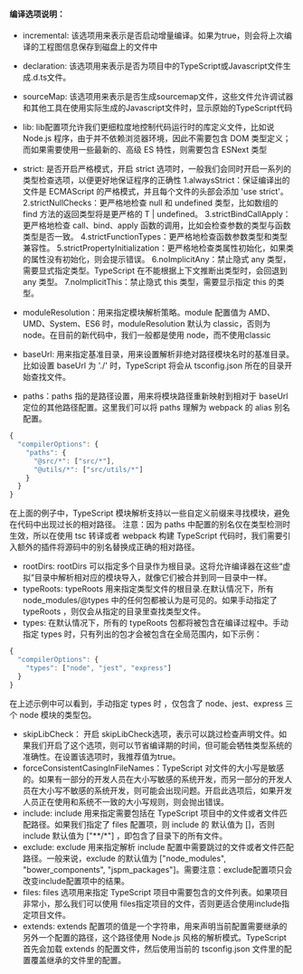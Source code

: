 
#### 编译选项说明：
- incremental: 该选项用来表示是否启动增量编译。如果为true，则会将上次编译的工程图信息保存到磁盘上的文件中
- declaration: 该选项用来表示是否为项目中的TypeScript或Javascript文件生成.d.ts文件。
- sourceMap: 该选项用来表示是否生成sourcemap文件，这些文件允许调试器和其他工具在使用实际生成的Javascript文件时，显示原始的TypeScript代码
- lib: lib配置项允许我们更细粒度地控制代码运行时的库定义文件，比如说 Node.js 程序，由于并不依赖浏览器环境，因此不需要包含 DOM 类型定义；而如果需要使用一些最新的、高级 ES 特性，则需要包含 ESNext 类型


- strict: 是否开启严格模式，开启 strict 选项时，一般我们会同时开启一系列的类型检查选项，以便更好地保证程序的正确性
  1.alwaysStrict：保证编译出的文件是 ECMAScript 的严格模式，并且每个文件的头部会添加 'use strict'。
  2.strictNullChecks：更严格地检查 null 和 undefined 类型，比如数组的 find 方法的返回类型将是更严格的 T | undefined。
  3.strictBindCallApply：更严格地检查 call、bind、apply 函数的调用，比如会检查参数的类型与函数类型是否一致。
  4.strictFunctionTypes：更严格地检查函数参数类型和类型兼容性。
  5.strictPropertyInitialization：更严格地检查类属性初始化，如果类的属性没有初始化，则会提示错误。
  6.noImplicitAny：禁止隐式 any 类型，需要显式指定类型。TypeScript 在不能根据上下文推断出类型时，会回退到 any 类型。
  7.noImplicitThis：禁止隐式 this 类型，需要显示指定 this 的类型。


- moduleResolution：用来指定模块解析策略。module 配置值为 AMD、UMD、System、ES6 时，moduleResolution 默认为 classic，否则为 node。在目前的新代码中，我们一般都是使用 node，而不使用classic
- baseUrl: 用来指定基准目录，用来设置解析非绝对路径模块名时的基准目录。比如设置 baseUrl 为 './' 时，TypeScript 将会从 tsconfig.json 所在的目录开始查找文件。
- paths：paths 指的是路径设置，用来将模块路径重新映射到相对于 baseUrl 定位的其他路径配置。这里我们可以将 paths 理解为 webpack 的 alias 别名配置。
```javascript
{
  "compilerOptions": {
    "paths": {
      "@src/*": ["src/*"],
      "@utils/*": ["src/utils/*"]
    }
  }
}
```
在上面的例子中，TypeScript 模块解析支持以一些自定义前缀来寻找模块，避免在代码中出现过长的相对路径。
注意：因为 paths 中配置的别名仅在类型检测时生效，所以在使用 tsc 转译或者 webpack 构建 TypeScript 代码时，我们需要引入额外的插件将源码中的别名替换成正确的相对路径。

- rootDirs: rootDirs 可以指定多个目录作为根目录。这将允许编译器在这些“虚拟”目录中解析相对应的模块导入，就像它们被合并到同一目录中一样。
- typeRoots: typeRoots 用来指定类型文件的根目录.在默认情况下，所有 node_modules/@types 中的任何包都被认为是可见的。如果手动指定了 typeRoots ，则仅会从指定的目录里查找类型文件。
- types: 在默认情况下，所有的 typeRoots 包都将被包含在编译过程中。手动指定 types 时，只有列出的包才会被包含在全局范围内，如下示例：
```javascript
{
  "compilerOptions": {
    "types": ["node", "jest", "express"]
  }
}
```
在上述示例中可以看到，手动指定 types 时 ，仅包含了 node、jest、express 三个 node 模块的类型包。

- skipLibCheck： 开启 skipLibCheck选项，表示可以跳过检查声明文件。如果我们开启了这个选项，则可以节省编译期的时间，但可能会牺牲类型系统的准确性。在设置该选项时，我推荐值为true。
- forceConsistentCasingInFileNames：TypeScript 对文件的大小写是敏感的。如果有一部分的开发人员在大小写敏感的系统开发，而另一部分的开发人员在大小写不敏感的系统开发，则可能会出现问题。开启此选项后，如果开发人员正在使用和系统不一致的大小写规则，则会抛出错误。
- include: include 用来指定需要包括在 TypeScript 项目中的文件或者文件匹配路径。如果我们指定了 files 配置项，则 include 的 默认值为 []，否则 include 默认值为 ["**/*"] ，即包含了目录下的所有文件。
- exclude: exclude 用来指定解析 include 配置中需要跳过的文件或者文件匹配路径。一般来说，exclude 的默认值为 ["node_modules", "bower_components", "jspm_packages"]。需要注意：exclude配置项只会改变include配置项中的结果。
- files: files 选项用来指定 TypeScript 项目中需要包含的文件列表。如果项目非常小，那么我们可以使用 files指定项目的文件，否则更适合使用include指定项目文件。
- extends: extends 配置项的值是一个字符串，用来声明当前配置需要继承的另外一个配置的路径，这个路径使用 Node.js 风格的解析模式。TypeScript 首先会加载 extends 的配置文件，然后使用当前的 tsconfig.json 文件里的配置覆盖继承的文件里的配置。
